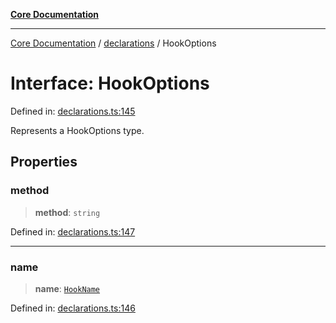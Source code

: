 [**Core Documentation**](../../README.md)

***

[Core Documentation](../../README.md) / [declarations](../README.md) / HookOptions

# Interface: HookOptions

Defined in: [declarations.ts:145](https://github.com/stonemjs/core/blob/65c9e07f9d264b07f6e4091fcc29046b5ca8ea45/src/declarations.ts#L145)

Represents a HookOptions type.

## Properties

### method

> **method**: `string`

Defined in: [declarations.ts:147](https://github.com/stonemjs/core/blob/65c9e07f9d264b07f6e4091fcc29046b5ca8ea45/src/declarations.ts#L147)

***

### name

> **name**: [`HookName`](../type-aliases/HookName.md)

Defined in: [declarations.ts:146](https://github.com/stonemjs/core/blob/65c9e07f9d264b07f6e4091fcc29046b5ca8ea45/src/declarations.ts#L146)
